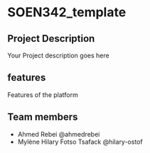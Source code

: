 # SOEN342_template

## Project Description
Your Project description goes here

## features
Features of the platform

## Team members
- Ahmed Rebei @ahmedrebei
- Mylène Hilary Fotso Tsafack @hilary-ostof
